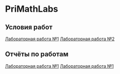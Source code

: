 # PriMathLabs

## Условия работ

[Лабораторная работа №1](Files/Lab_1_pm.pdf)
[Лабораторная работа №2](Files/Lab_2_pm.pdf)

## Отчёты по работам

[Лабораторная работа №1](lab1/Lab1PrimatLunevSemenovSmirnov.pdf)
[Лабораторная работа №1](lab1/Lab2PrimatLunevSemenovSmirnov.pdf)
